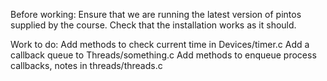 Before working:
Ensure that we are running the latest version of pintos supplied by the course.
Check that the installation works as it should.

Work to do:
Add methods to check current time in Devices/timer.c
Add a callback queue to Threads/something.c
Add methods to enqueue process callbacks, notes in threads/threads.c
